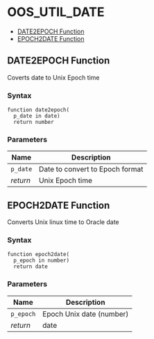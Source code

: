 # OOS_UTIL_DATE

- [DATE2EPOCH Function](#date2epoch)
- [EPOCH2DATE Function](#epoch2date)








 
## <a name="date2epoch"></a>DATE2EPOCH Function


<p>
<p>Coverts date to Unix Epoch time</p>
</p>

### Syntax
```plsql
function date2epoch(
  p_date in date)
  return number
```

### Parameters
Name | Description
--- | ---
`p_date` | Date to convert to Epoch format
*return* | Unix Epoch time
 
 





 
## <a name="epoch2date"></a>EPOCH2DATE Function


<p>
<p>Converts Unix linux time to Oracle date</p>
</p>

### Syntax
```plsql
function epoch2date(
  p_epoch in number)
  return date
```

### Parameters
Name | Description
--- | ---
`p_epoch` | Epoch Unix date (number)
*return* | date
 
 





 
